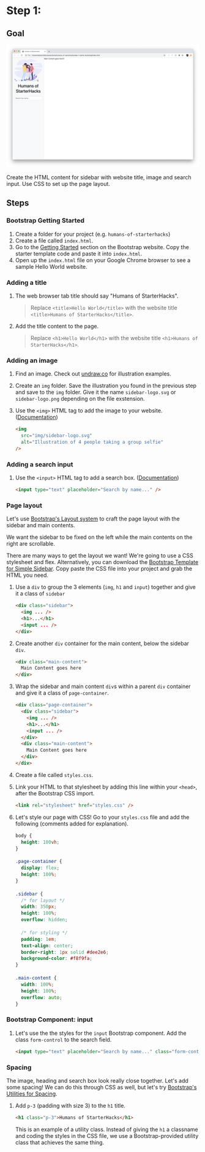 # Step 1:

## Goal

![Step 1 Screenshot](step-1-screenshot.png)

Create the HTML content for sidebar with website title, image and search input. Use CSS to set up the page layout.

## Steps

### Bootstrap Getting Started

1. Create a folder for your project (e.g. `humans-of-starterhacks`)
1. Create a file called `index.html`.
1. Go to the [Getting Started](https://getbootstrap.com/docs/4.4/getting-started/introduction/) section on the Bootstrap website. Copy the starter template code and paste it into `index.html`.
1. Open up the `index.html` file on your Google Chrome browser to see a sample Hello World website.

### Adding a title

1. The web browser tab title should say "Humans of StarterHacks".

   > Replace `<title>Hello World</title>` with the website title `<title>Humans of StarterHacks</title>`.

1. Add the title content to the page.

   > Replace `<h1>Hello World</h1>` with the website title `<h1>Humans of StarterHacks</h1>`.

### Adding an image

1. Find an image. Check out [undraw.co](https://undraw.co/) for illustration examples.

1. Create an `img` folder. Save the illustration you found in the previous step and save to the `img` folder. Give it the name `sidebar-logo.svg` or `sidebar-logo.png` depending on the file exstension.

1. Use the `<img>` HTML tag to add the image to your website. ([Documentation](https://www.w3schools.com/tags/tag_img.asp))

   ```html
   <img
     src="img/sidebar-logo.svg"
     alt="Illustration of 4 people taking a group selfie"
   />
   ```

### Adding a search input

1. Use the `<input>` HTML tag to add a search box. ([Documentation](https://www.w3schools.com/tags/tag_input.asp))

   ```html
   <input type="text" placeholder="Search by name..." />
   ```

### Page layout

Let's use [Bootstrap's Layout system](https://getbootstrap.com/docs/4.4/layout/overview/) to craft the page layout with the sidebar and main contents.

We want the sidebar to be fixed on the left while the main contents on the right are scrollable.

There are many ways to get the layout we want! We're going to use a CSS stylesheet and flex. Alternatively, you can download the [Bootstrap Template for Simple Sidebar](https://startbootstrap.com/templates/simple-sidebar/). Copy paste the CSS file into your project and grab the HTML you need.

1. Use a `div` to group the 3 elements (`img`, `h1` and `input`) together and give it a class of `sidebar`

   ```html
   <div class="sidebar">
     <img ... />
     <h1>...</h1>
     <input ... />
   </div>
   ```

1. Create another `div` container for the main content, below the sidebar `div`.

   ```html
   <div class="main-content">
     Main Content goes here
   </div>
   ```

1. Wrap the sidebar and main content `div`s within a parent `div` container and give it a class of `page-container`.

   ```html
   <div class="page-container">
     <div class="sidebar">
       <img ... />
       <h1>...</h1>
       <input ... />
     </div>
     <div class="main-content">
       Main Content goes here
     </div>
   </div>
   ```

1. Create a file called `styles.css`.

1. Link your HTML to that stylesheet by adding this line within your `<head>`, after the Bootstrap CSS import.

   ```html
   <link rel="stylesheet" href="styles.css" />
   ```

1. Let's style our page with CSS! Go to your `styles.css` file and add the following (comments added for explanation).

   ```css
   body {
     height: 100vh;
   }

   .page-container {
     display: flex;
     height: 100%;
   }

   .sidebar {
     /* for layout */
     width: 350px;
     height: 100%;
     overflow: hidden;

     /* for styling */
     padding: 1em;
     text-align: center;
     border-right: 1px solid #dee2e6;
     background-color: #f8f9fa;
   }

   .main-content {
     width: 100%;
     height: 100%;
     overflow: auto;
   }
   ```

### Bootstrap Component: input

1. Let's use the the styles for the `input` Bootstrap component. Add the class `form-control` to the search field.

   ```html
   <input type="text" placeholder="Search by name..." class="form-control" />
   ```

### Spacing

The image, heading and search box look really close together. Let's add some spacing! We can do this through CSS as well, but let's try [Bootstrap's Utilities for Spacing](https://getbootstrap.com/docs/4.4/utilities/spacing/).

1. Add `p-3` (padding with size 3) to the `h1` title.

   ```html
   <h1 class="p-3">Humans of StarterHacks</h1>
   ```

   This is an example of a utility class. Instead of giving the `h1` a classname and coding the styles in the CSS file, we use a Bootstrap-provided utility class that achieves the same thing.
